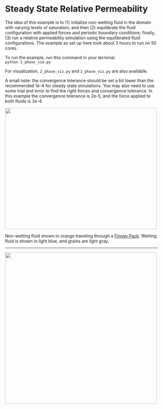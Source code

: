 # Steady State Relative Permeability
The idea of this example is to (1) initialize non-wetting fluid in the domain with varying levels of saturation; and then (2) equilibrate the fluid configuration with applied forces and periodic boundary conditions; finally, (3) run a relative permeability simulation using the equilibrated fluid configurations. The example as set up here took about 3 hours to run on 50 cores.

To run the example, run this command in your terminal:\
```python 2_phase_sim.py```

For visualization, ```2_phase_viz.py``` and ```1_phase_viz.py``` are also available.

A small note: the convergence tolerance should be set a bit lower than the recommended 1e-4 for steady state simulations. You may also need to use some trial and error to find the right forces and convergence tolerance. In this example the convergence tolerance is 2e-5, and the force applied to both fluids is 3e-4.

<img src=/illustrations/finney_pack_lbm_animation.gif width="500" height="400">

Non-wetting fluid shown in orange traveling through a [Finney Pack](https://www.digitalrocksportal.org/projects/47). Wetting fluid is shown in light blue, and grains are light gray.

----------------------------------------------------------------------------

<img src=/illustrations/finney_pack_relperm_curve.png width="500">
